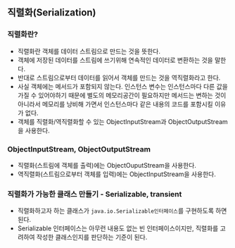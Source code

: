 ## 직렬화(Serialization)
### 직렬화란? 
- 직렬화란 객체를 데이터 스트림으로 만드는 것을 뜻한다.
- 객체에 저장된 데이터를 스트림에 쓰기위해 연속적인 데이터로 변환하는 것을 말한다.
- 반대로 스트림으로부터 데이터를 읽어서 객체를 만드는 것을 역직렬화라고 한다.
- 사실 객체에는 메서드가 포함되지 않는다. 인스턴스 변수는 인스턴스마다 다른 값을 가질 수 있어야하기 때문에 별도의 메모리공간이 필요하지만 메서드는 변하는 것이 아니라서 메모리를 낭비해 가면서 인스턴스마다 같은 내용의 코드를 포함시킬 이유가 없다.
- 객체를 직렬화/역직렬화할 수 있는 ObjectInputStream과 ObjectOutputStream을 사용한다.

### ObjectInputStream, ObjectOutputStream
- 직렬화(스트림에 객체를 출력)에는 ObjectOuputStream을 사용한다.
- 역직렬화(스트림으로부터 객체를 입력)에는 ObjectInputStream을 사용한다.

### 직렬화가 가능한 클래스 만들기 - Serializable, transient
- 직렬화하고자 하는 클래스가 `java.io.Serializable인터페이스`를 구현하도록 하면 된다.
- Serializable 인터페이스는 아무런 내용도 없는 빈 인터페이스이지만, 직렬화를 고려하여 작성한 클래스인지를 판단하는 기준이 된다.
